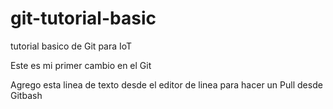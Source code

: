 # git-tutorial-basic
tutorial basico de Git para IoT

Este es mi primer cambio en el Git


Agrego esta linea de texto desde el editor de linea para hacer un Pull desde Gitbash

